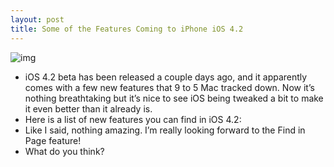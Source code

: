 ```yaml
---
layout: post
title: Some of the Features Coming to iPhone iOS 4.2
---
```

![img](http://media.idownloadblog.com/wp-content/uploads/2010/09/Find-in-Page-iOS-4.2.png)
* iOS 4.2 beta has been released a couple days ago, and it apparently comes with a few new features that 9 to 5 Mac tracked down. Now it’s nothing breathtaking but it’s nice to see iOS being tweaked a bit to make it even better than it already is.
* Here is a list of new features you can find in iOS 4.2:
* Like I said, nothing amazing. I’m really looking forward to the Find in Page feature!
* What do you think?

